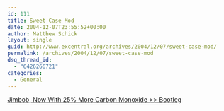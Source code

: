 ```yaml
---
id: 111
title: Sweet Case Mod
date: 2004-12-07T23:55:52+00:00
author: Matthew Schick
layout: single
guid: http://www.excentral.org/archives/2004/12/07/sweet-case-mod/
permalink: /archives/2004/12/07/sweet-case-mod
dsq_thread_id:
  - "6426266721"
categories:
  - General
---
```

<a href="http://esco.mine.nu/2004/12/07/bootleg/">Jimbob, Now With 25% More Carbon Monoxide >> Bootleg</a>
